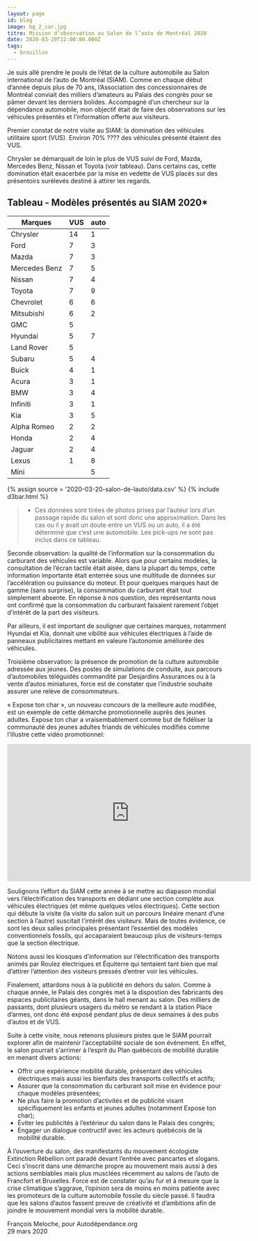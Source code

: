 ```yaml
---
layout: page
id: blog
image: bg_2_car.jpg
titre: Mission d’observation au Salon de l’auto de Montréal 2020
date: 2020-03-20T12:00:00.000Z
tags:
  - brouillon
---
```

Je suis allé prendre le pouls de l’état de la culture automobile au Salon international de l’auto de Montréal (SIAM). Comme en chaque début d’année depuis plus de 70 ans, l’Association des concessionnaires de Montréal conviait des milliers d’amateurs au Palais des congrès pour  se pâmer devant les derniers bolides. Accompagné d’un chercheur sur la dépendance automobile, mon objectif était de faire des observations sur les véhicules présentés et l’information offerte aux visiteurs.

Premier constat de notre visite au SIAM: la domination des véhicules utilitaire sport (VUS). Environ 70% ???? des véhicules présenté étaient des VUS.

Chrysler se démarquait de loin le plus de VUS suivi de Ford, Mazda, Mercedes Benz, Nissan et Toyota (voir tableau). Dans certains cas, cette domination était exacerbée par la mise en vedette de VUS placés sur des présentoirs surélevés destiné à attirer les regards.

## Tableau - Modèles présentés au SIAM 2020*

| Marques       | VUS | auto |
|---------------|-----|------|
| Chrysler      | 14  | 1    |
| Ford          | 7   | 3    |
| Mazda         | 7   | 3    |
| Mercedes Benz | 7   | 5    |
| Nissan        | 7   | 4    |
| Toyota        | 7   | 9    |
| Chevrolet     | 6   | 6    |
| Mitsubishi    | 6   | 2    |
| GMC           | 5   |      |
| Hyundai       | 5   | 7    |
| Land Rover    | 5   |      |
| Subaru        | 5   | 4    |
| Buick         | 4   | 1    |
| Acura         | 3   | 1    |
| BMW           | 3   | 4    |
| Infiniti      | 3   | 1    |
| Kia           | 3   | 5    |
| Alpha Romeo   | 2   | 2    |
| Honda         | 2   | 4    |
| Jaguar        | 2   | 4    |
| Lexus         | 1   | 8    |
| Mini          |     | 5    |

{% assign source = '2020-03-20-salon-de-lauto/data.csv' %}
{% include d3bar.html %}

> * Ces données sont tirées de photos prises par l’auteur lors d’un passage rapide du salon et sont donc une approximation. Dans les cas ou il y avait un doute entre un VUS ou un auto, il a été déterminé que c’est une automobile. Les pick-ups ne sont pas inclus dans ce tableau.

Seconde observation: la qualité de l’information sur la consommation du carburant des véhicules est variable. Alors que pour certains modèles, la consultation de l’écran tactile était aisée, dans la plupart du temps, cette information importante était enterrée sous une multitude de données sur l’accélération ou puissance du moteur. Et pour quelques marques haut de gamme (sans surprise), la consommation du carburant était tout simplement absente. En réponse à nos question, des représentants nous ont  confirmé que la consommation du carburant faisaient rarement l’objet d’intérêt de la part des visiteurs.

Par ailleurs, il est important de souligner que certaines marques, notamment Hyundai et Kia, donnait une vibilité aux véhicules électriques à l’aide de panneaux publicitaires mettant en valeure l’autonomie améliorée des véhicules.

Troisième observation: la présence de promotion de la culture automobile adressée aux  jeunes. Des postes de simulations de conduite, aux parcours d’automobiles téléguidés commandité par Desjardins Assurances ou à la vente d’autos miniatures, force est de constater que l’industrie souhaite assurer une relève de consommateurs.

« Expose ton char », un nouveau concours de la meilleure auto modifiée, est un exemple de cette démarche promotionnelle auprès des jeunes adultes. Expose ton char a vraisembablement comme but de fidéliser la communauté des jeunes adultes friands de véhicules modifiés comme l’illustre cette vidéo promotionnel:

<iframe width="560" height="315" src="https://www.youtube.com/embed/g-fdkaCp7UU" frameborder="0" allow="accelerometer; autoplay; encrypted-media; gyroscope; picture-in-picture" allowfullscreen></iframe>

Soulignons l’effort du SIAM cette année à se mettre au diapason mondial vers l’électrification des transports en dédiant une section complète aux véhicules électriques (et même quelques vélos électriques). Cette section qui débute la visite (la visite du salon suit un parcours linéaire menant d’une section à l’autre) suscitait l’intérêt des visiteurs. Mais de toutes évidence, ce sont  les deux salles principales présentant l’essentiel des modèles conventionnels fossils, qui accaparaient beaucoup plus de visiteurs-temps que la section électrique.

Notons aussi les kiosques d’information sur l’électrification des transports animés par Roulez électriques et Équiterre qui tentaient tant bien que mal d’attirer l’attention des visiteurs pressés d’entrer voir les véhicules.

Finalement, attardons nous à la publicité en dehors du salon. Comme à chaque année, le Palais des congrès met à la dispostion des fabricants des espaces publicitaires géants, dans le hall menant au salon. Des milliers de passants, dont plusieurs usagers du métro se rendant à la station Place d’armes, ont donc été exposé pendant plus de deux semaines à des pubs d’autos et de VUS.

Suite à cette visite, nous retenons plusieurs pistes que le SIAM pourrait explorer afin de maintenir l’acceptabilité sociale de son événement. En effet, le salon pourrait s'arrimer à l’esprit du Plan québécois de mobilité durable en menant divers actions:

* Offrir une expérience mobilité durable, présentant des véhicules électriques mais aussi les bienfaits des transports collectifs et actifs;
* Assurer que la consommation du carburant soit mise en évidence pour chaque modèles présentées;
* Ne plus faire la promotion d’activités et de publicité visant spécifiquement les enfants et jeunes adultes (notamment Expose ton char);
* Éviter les publicités à l’extérieur du salon dans le Palais des congrès;
* Engager un dialogue contructif avec les acteurs québécois de la mobilité durable.

À l’ouverture du salon, des manifestants du mouvement écologiste Extinction Rébellion ont paradé devant l’entrée avec pancartes et slogans. Ceci s’inscrit dans une démarche propre au mouvement mais aussi à des actions semblables mais plus musclées récemment au salons de l’auto de Francfort et Bruxelles. Force est de constater qu’au fur et à mesure que la crise climatique s’aggrave, l’opinion sera de moins en moins patiente avec les promoteurs de la  culture automobile fossile du siècle passé. Il faudra que les salons d’autos fassent preuve de créativité et d’ambitions afin de joindre le mouvement mondial vers la mobilité durable.

François Meloche, pour Autodépendance.org<br/>
29 mars 2020
